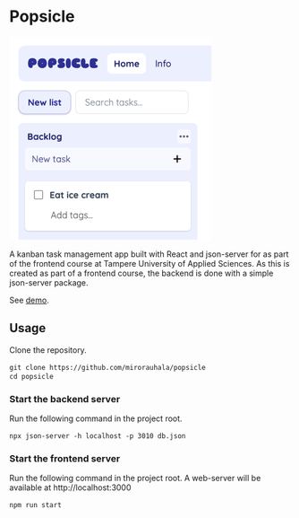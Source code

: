 # Popsicle

[![](./.github/popsicle.png)](https://popsicle.rauhala.dev)

A kanban task management app built with React and json-server for as part of the frontend course at Tampere University
of Applied Sciences. As this is created as part of a frontend course, the backend is done with a simple json-server package.

See [demo](https://popsicle.rauhala.dev).

## Usage

Clone the repository.

```
git clone https://github.com/mirorauhala/popsicle
cd popsicle
```

### Start the backend server

Run the following command in the project root.

```
npx json-server -h localhost -p 3010 db.json
```

### Start the frontend server

Run the following command in the project root. A web-server will be available at http://localhost:3000

```
npm run start
```
